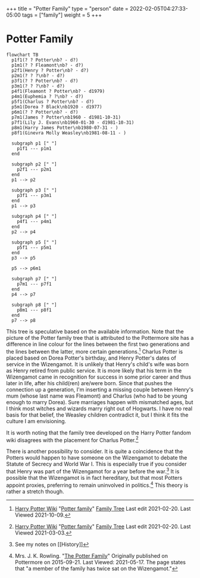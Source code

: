 +++
title = "Potter Family"
type = "person"
date = 2022-02-05T04:27:33-05:00
tags = ["family"]
weight = 5
+++

# Potter Family

```mermaid
flowchart TB
  p1f1(? ? Potter\nb? - d?)
  p1m1(? ? Fleamont\nb? - d?)
  p2f1(Henry ? Potter\nb? - d?)
  p2m1(? ? ?\nb? - d?)
  p3f1(? ? Potter\nb? - d?)
  p3m1(? ? ?\nb? - d?)
  p4f1(Fleamont ? Potter\nb? - d1979)
  p4m1(Euphemia ? ?\nb? - d?)
  p5f1(Charlus ? Potter\nb? - d?)
  p5m1(Dorea ? Black\nb1920 - d1977)
  p6m1(? ? Potter\nb? - d?)
  p7m1(James ? Potter\nb1960 - d1981-10-31)
  p7f1(Lily J. Evans\nb1960-01-30 - d1981-10-31)
  p8m1(Harry James Potter\nb1980-07-31 - )
  p8f1(Ginevra Molly Weasley\nb1981-08-11 - )

  subgraph p1 [" "]
    p1f1 --- p1m1
  end

  subgraph p2 [" "]
    p2f1 --- p2m1
  end
  p1 --> p2
  
  subgraph p3 [" "]
    p3f1 --- p3m1
  end
  p1 --> p3

  subgraph p4 [" "]
    p4f1 --- p4m1
  end
  p2 --> p4

  subgraph p5 [" "]
    p5f1 --- p5m1
  end
  p3 --> p5

  p5 --> p6m1
 
  subgraph p7 [" "]
    p7m1 --- p7f1
  end
  p4 --> p7

  subgraph p8 [" "]
    p8m1 --- p8f1
  end
  p7 --> p8
```  

This tree is speculative based on the available information.  Note that the
picture of the Potter family tree that is attributed to the Pottermore site has
a difference in line colour for the lines between the first two generations and
the lines between the latter, more certain generations.[^211009-1]  Charlus
Potter is placed based on Dorea Potter's birthday, and Henry Potter's dates of
service in the Wizengamot.  It is unlikely that Henry's child's wife was born as
Henry retired from public service.  It is more likely that his term in the
Wizengamot came in recognition for success in some prior career and thus later
in life, after his child(ren) are/were born. Since that pushes the connection up
a generation, I'm inserting a missing couple between Henry's mum (whose last
name was Fleamont) and Charlus (who had to be young enough to marry Dorea).
Sure marriages happen with mismatched ages, but I think most witches and wizards
marry right out of Hogwarts.  I have no real basis for that belief, the Weasley
children contradict it, but I think it fits the culture I am envisioning.

It is worth noting that the family tree developed on the Harry Potter fandom
wiki disagrees with the placement for Charlus Potter.[^210303-1]

There is another possibility to consider.  It is quite a coincidence that the
Potters would happen to have someone on the Wizengamot to debate the Statute of
Secrecy and World War I.   This is especially true if you consider that Henry
was part of the Wizengamot for a year before the war.[^210517-12] It is possible
that the Wizengamot is in fact hereditary, but that most Potters appoint
proxies, preferring to remain uninvolved in politics.[^210517-13]  This theory
is rather a stretch though.

[^210517-13]: Mrs. J. K. Rowling.
    "[The Potter Family](https://www.wizardingworld.com/writing-by-jk-rowling/the-potter-family)"
    Originally published on Pottermore on 2015-09-21. Last Viewed: 2021-05-17.
    The page states that "a member of the family has twice sat on the
    Wizengamot."

[^210517-12]: See my notes on [[History]]

[^211009-1]: [Harry Potter Wiki](https://harrypotter.fandom.com/)
    "[Potter family](https://harrypotter.fandom.com/wiki/Potter_family)"
    [Family Tree](https://harrypotter.fandom.com/wiki/Potter_family#Family_tree)
    Last edit 2021-02-20.  Last Viewed 2021-10-09.

[^210303-1]: [Harry Potter Wiki](https://harrypotter.fandom.com/)
    "[Potter family](https://harrypotter.fandom.com/wiki/Potter_family)"
    [Family Tree](https://harrypotter.fandom.com/wiki/Potter_family#Family_tree)
    Last edit 2021-02-20.  Last Viewed 2021-03-03.


